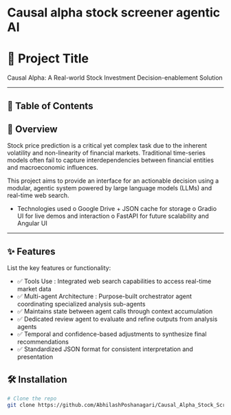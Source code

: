 # Causal alpha stock screener agentic AI
# 📌 Project Title

Causal Alpha: A Real-world Stock Investment Decision-enablement Solution

---

## 📂 Table of Contents

## 📖 Overview

Stock price prediction is a critical yet complex task due to the inherent volatility and non-linearity of financial markets. Traditional time-series models often fail to capture interdependencies between financial entities and macroeconomic influences.

This project aims to provide an interface for an actionable decision using a modular, agentic system powered by large language models (LLMs) and real-time web search.

- Technologies used
o       Google Drive + JSON cache for storage
o       Gradio UI for live demos and interaction
o       FastAPI for future scalability and Angular UI

---

## ✨ Features

List the key features or functionality:

- ✅ Tools Use : Integrated web search capabilities to access real-time market data
- ✅ Multi-agent Architecture : Purpose-built orchestrator agent coordinating specialized analysis sub-agents
- ✅ Maintains state between agent calls through context accumulation
- ✅ Dedicated review agent to evaluate and refine outputs from analysis agents
- ✅ Temporal and confidence-based adjustments to synthesize final recommendations
- ✅ Standardized JSON format for consistent interpretation and presentation

## 🛠️  Installation

```bash
# Clone the repo
git clone https://github.com/AbhilashPoshanagari/Causal_Alpha_Stock_Screener_Agentic_AI.git
